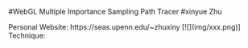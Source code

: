 #WebGL Multiple Importance Sampling Path Tracer
#xinyue Zhu
<p>Personal Website: https://seas.upenn.edu/~zhuxiny
[![](img/xxx.png)]
Technique:






















